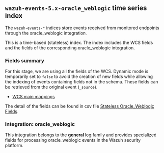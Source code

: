 ## `wazuh-events-5.x-oracle_weblogic` time series index

The `wazuh-events-*` indices store events received from monitored endpoints through the oracle_weblogic integration.

This is a time-based (stateless) index. The index includes the WCS fields and the fields of the corresponding oracle_weblogic integration.

### Fields summary

For this stage, we are using all the fields of the WCS. Dynamic mode is temporarily set to `false` to avoid the creation of new fields while allowing the indexing of events containing fields not in the schema. These fields can be retrieved from the original event (`_source`).

- [WCS main mappings](../../stateless/docs/fields.csv)

The detail of the fields can be found in csv file [Stateless Oracle_Weblogic Fields](fields.csv).

### Integration: oracle_weblogic

This integration belongs to the **general** log family and provides specialized fields for processing oracle_weblogic events in the Wazuh security platform.

